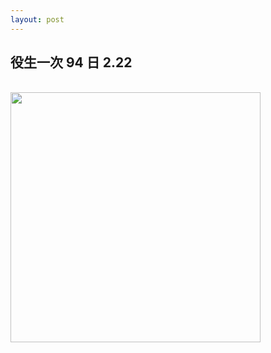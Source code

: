 ```yaml
---
layout: post
---
```


役生一次 94 日 2.22
---

<br>

<img src="{{site.url}}/img/2015-02-14/gp1.png" height="400px">

<br>
